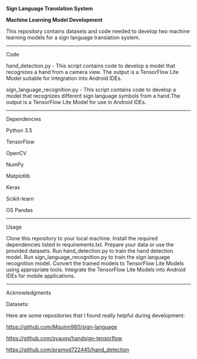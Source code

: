 
**Sign Language Translation System**


**Machine Learning Model Development**


This repository contains datasets and code needed to develop two machine learning models for a sign language translation system.

------------------------------------------------------------------------------------------------

Code

hand_detection.py - This script contains code to develop a model that recognizes a hand from a camera view. The output is a TensorFlow Lite Model suitable for integration into Android IDEs.

sign_language_recognition.py - This script contains code to develop a model that recognizes different sign language symbols from a hand.The output is a TensorFlow Lite Model for use in Android IDEs.

------------------------------------------------------------------------------------------------

Dependencies


Python 3.5

TensorFlow

OpenCV

NumPy

Matplotlib

Keras

Scikit-learn

OS
Pandas

------------------------------------------------------------------------------------------------


Usage

Clone this repository to your local machine.
Install the required dependencies listed in requirements.txt.
Prepare your data or use the provided datasets.
Run hand_detection.py to train the hand detection model.
Run sign_language_recognition.py to train the sign language recognition model.
Convert the trained models to TensorFlow Lite Models using appropriate tools.
Integrate the TensorFlow Lite Models into Android IDEs for mobile applications.

------------------------------------------------------------------------------------------------


Acknowledgments

Datasets:

Here are some repositories that I found really helpful during development:

https://github.com/Mquinn960/sign-language

https://github.com/syauqy/handsign-tensorflow

https://github.com/pramod722445/hand_detection

